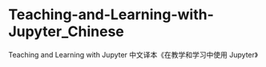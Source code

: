 # Teaching-and-Learning-with-Jupyter_Chinese
Teaching and Learning with Jupyter 中文译本《在教学和学习中使用 Jupyter》
